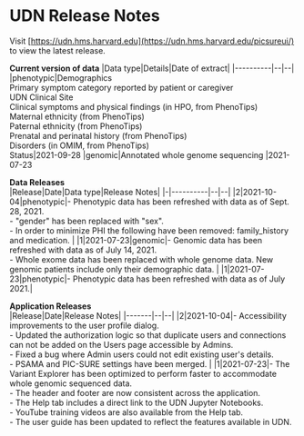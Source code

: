 # UDN Release Notes

Visit [https://udn.hms.harvard.edu](https://udn.hms.harvard.edu/picsureui/) to view the latest release. <p>
<b> Current version of data</b>
|Data type|Details|Date of extract|
|----------|--|--|
|phenotypic|Demographics <br> Primary symptom category reported by patient or caregiver <br> UDN Clinical Site <br> Clinical symptoms and physical findings (in HPO, from PhenoTips) <br> Maternal ethnicity (from PhenoTips) <br> Paternal ethnicity (from PhenoTips) <br> Prenatal and perinatal history (from PhenoTips) <br> Disorders (in OMIM, from PhenoTips) <br> Status|2021-09-28
|genomic|Annotated whole genome sequencing |2021-07-23

<b> Data Releases </b> <br>
|Release|Date|Data type|Release Notes|
|-|----------|--|--|
|2|2021-10-04|phenotypic|- Phenotypic data has been refreshed with data as of Sept. 28, 2021. <br> - "gender" has been replaced with "sex". <br> - In order to minimize PHI the following have been removed: family_history and medication. |
|1|2021-07-23|genomic|- Genomic data has been refreshed with data as of July 14, 2021. <br> - Whole exome data has been replaced with whole genome data. New genomic patients include only their demographic data. |
|1|2021-07-23|phenotypic|- Phenotypic data has been refreshed with data as of July 2021.|

<b> Application Releases </b> </br> 
|Release|Date|Release Notes|
|-------|--|--|
|2|2021-10-04|- Accessibility improvements to the user profile dialog. <br> - Updated the authorization logic so that duplicate users and connections can not be added on the Users page accessible by Admins. <br> - Fixed a bug where Admin users could not edit existing user's details. <br> - PSAMA and PIC-SURE settings have been merged. |
|1|2021-07-23|- The Variant Explorer has been optimized to perform faster to accommodate whole genomic sequenced data. <br> - The header and footer are now consistent across the application. <br> - The Help tab includes a direct link to the UDN Jupyter Notebooks.  <br> - YouTube training videos are also available from the Help tab. <br> - The user guide has been updated to reflect the features available in UDN. </p>

